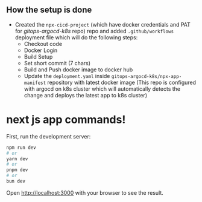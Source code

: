 ## How the setup is done

- Created the `npx-cicd-project` (which have docker credentials and PAT for *gitops-argocd-k8s* repo) repo and added `.github/workflows` deployment file which will do the following steps:
  - Checkout code
  - Docker Login
  - Build Setup
  - Set short commit (7 chars)
  - Build and Push docker image to docker hub
  - Update the `deployment.yaml` inside `gitops-argocd-k8s/npx-app-manifest` repository with latest docker image (This repo is configured with argocd on k8s cluster which will automatically detects the change and deploys the latest app to k8s cluster)

# next js app commands!

First, run the development server:

```bash
npm run dev
# or
yarn dev
# or
pnpm dev
# or
bun dev
```
Open [http://localhost:3000](http://localhost:3000) with your browser to see the result.

